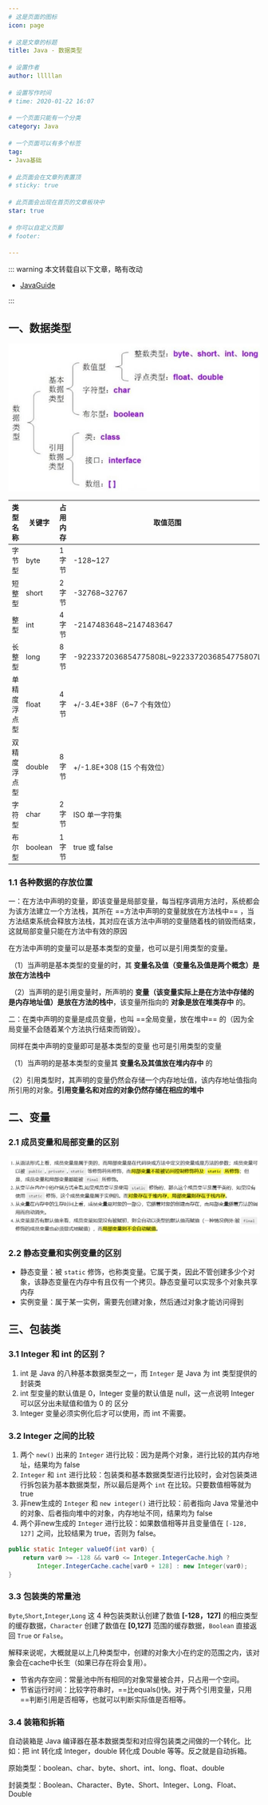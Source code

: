 ```yaml
---
# 这是页面的图标
icon: page

# 这是文章的标题
title: Java - 数据类型

# 设置作者
author: lllllan

# 设置写作时间
# time: 2020-01-22 16:07

# 一个页面只能有一个分类
category: Java

# 一个页面可以有多个标签
tag:
- Java基础

# 此页面会在文章列表置顶
# sticky: true

# 此页面会出现在首页的文章板块中
star: true

# 你可以自定义页脚
# footer:

---
```




::: warning 本文转载自以下文章，略有改动

- [JavaGuide](https://javaguide.cn/)

:::



## 一、数据类型

![Java数据类型结构图](README.assets/5-1ZZZ91512493.jpg)

| 类型名称     | 关键字  | 占用内存 | 取值范围                                   |
| ------------ | ------- | -------- | ------------------------------------------ |
| 字节型       | byte    | 1 字节   | -128~127                                   |
| 短整型       | short   | 2 字节   | -32768~32767                               |
| 整型         | int     | 4 字节   | -2147483648~2147483647                     |
| 长整型       | long    | 8 字节   | -9223372036854775808L~9223372036854775807L |
| 单精度浮点型 | float   | 4 字节   | +/-3.4E+38F（6~7 个有效位）                |
| 双精度浮点型 | double  | 8 字节   | +/-1.8E+308 (15 个有效位）                 |
| 字符型       | char    | 2 字节   | ISO 单一字符集                             |
| 布尔型       | boolean | 1 字节   | true 或 false                              |





### 1.1 各种数据的存放位置

一：在方法中声明的变量，即该变量是局部变量，每当程序调用方法时，系统都会为该方法建立一个方法栈，其所在 ==方法中声明的变量就放在方法栈中== ，当方法结束系统会释放方法栈，其对应在该方法中声明的变量随着栈的销毁而结束，这就局部变量只能在方法中有效的原因

在方法中声明的变量可以是基本类型的变量，也可以是引用类型的变量。

​     （1）当声明是基本类型的变量的时，其  **变量名及值（变量名及值是两个概念）是放在方法栈中**

​     （2）当声明的是引用变量时，所声明的 **变量（该变量实际上是在方法中存储的是内存地址值）是放在方法的栈中**，该变量所指向的 **对象是放在堆类存中** 的。



二：在类中声明的变量是成员变量，也叫 ==全局变量，放在堆中== 的（因为全局变量不会随着某个方法执行结束而销毁）。

​    同样在类中声明的变量即可是基本类型的变量 也可是引用类型的变量

​    （1）当声明的是基本类型的变量其 **变量名及其值放在堆内存中** 的

​    （2）引用类型时，其声明的变量仍然会存储一个内存地址值，该内存地址值指向所引用的对象。**引用变量名和对应的对象仍然存储在相应的堆中**



## 二、变量

### 2.1 成员变量和局部变量的区别

![image-20220116180214826](README.assets/image-20220116180214826.png)



### 2.2  静态变量和实例变量的区别

- 静态变量：被 `static` 修饰，也称类变量。它属于类，因此不管创建多少个对象，该静态变量在内存中有且仅有一个拷贝。静态变量可以实现多个对象共享内存
- 实例变量：属于某一实例，需要先创建对象，然后通过对象才能访问得到





## 三、包装类





### 3.1 Integer 和 int 的区别？ 

1. int 是 Java 的⼋种基本数据类型之⼀，⽽ `Integer` 是 Java 为 int 类型提供的封装类
2. int 型变量的默认值是 0，Integer 变量的默认值是 null，这⼀点说明 Integer 可以区分出未赋值和值为 0 的 区分
3. Integer 变量必须实例化后才可以使⽤，⽽ int 不需要。



### 3.2 Integer 之间的比较

1. 两个 `new()` 出来的 `Integer` 进行比较：因为是两个对象，进行比较的其内存地址，结果均为 false
2. `Integer` 和 `int` 进行比较：包装类和基本数据类型进行比较时，会对包装类进行拆包装为基本数据类型，所以最后是两个 `int` 在比较。只要数值相等就为 true
3. 非new生成的 `Integer` 和 `new integer()` 进行比较：前者指向 Java 常量池中的对象、后者指向堆中的对象，内存地址不同，结果均为 false
4. 两个非new生成的 `Integer` 进行比较：如果数值相等并且变量值在 `[-128, 127]` 之间，比较结果为 true，否则为 false。

```java
public static Integer valueOf(int var0) { 
    return var0 >= -128 && var0 <= Integer.IntegerCache.high ?
		Integer.IntegerCache.cache[var0 + 128] : new Integer(var0);
}
```



### 3.3 包装类的常量池

`Byte`,`Short`,`Integer`,`Long` 这 4 种包装类默认创建了数值 **[-128，127]** 的相应类型的缓存数据，`Character` 创建了数值在 **[0,127]** 范围的缓存数据，`Boolean` 直接返回 `True` or `False`。 



解释来说呢，大概就是以上几种类型中，创建的对象大小在约定的范围之内，该对象会在cache中长生（如果已存在将会复用）。

- 节省内存空间：常量池中所有相同的对象常量被合并，只占用一个空间。
- 节省运行时间：比较字符串时，==比equals()快。对于两个引用变量，只用==判断引用是否相等，也就可以判断实际值是否相等。



### 3.4 装箱和拆箱

⾃动装箱是 Java 编译器在基本数据类型和对应得包装类之间做的⼀个转化。⽐如：把 int 转化成 Integer，double 转化成 Double 等等。反之就是⾃动拆箱。 

原始类型：boolean、char、byte、short、int、long、float、double 

封装类型：Boolean、Character、Byte、Short、Integer、Long、Float、Double

